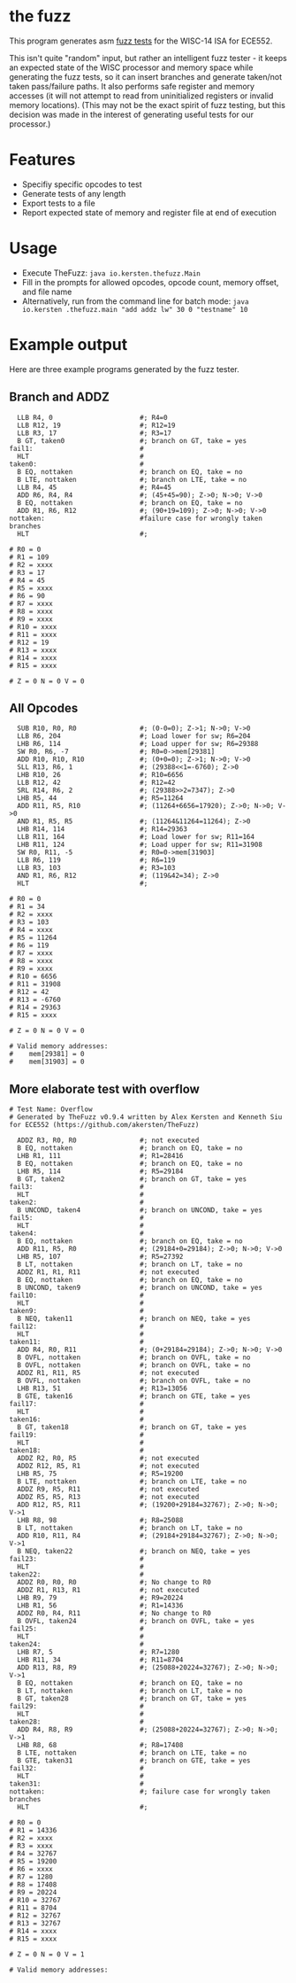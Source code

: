 # the fuzz
This program generates asm
[fuzz tests](http://en.wikipedia.org/wiki/Fuzz_testing) for the WISC-14 ISA
for ECE552.

This isn't quite "random" input, but rather an intelligent fuzz tester - it
keeps an expected state of the WISC processor and memory space while
generating the fuzz tests, so it can insert branches and generate taken/not
taken pass/failure paths. It also performs safe register and memory accesses
(it will not attempt to read from uninitialized registers or invalid memory
locations). (This may not be the exact spirit of fuzz testing,
but this decision was made in the interest of generating useful tests for our
processor.)

# Features
* Specifiy specific opcodes to test
* Generate tests of any length
* Export tests to a file
* Report expected state of memory and register file at end of execution

# Usage
* Execute TheFuzz: `java io.kersten.thefuzz.Main`
* Fill in the prompts for allowed opcodes, opcode count, memory offset,
and file name
* Alternatively, run from the command line for batch mode: `java io.kersten
.thefuzz.main "add addz lw" 30 0 "testname" 10`

# Example output
Here are three example programs generated by the fuzz tester.

## Branch and ADDZ

      LLB R4, 0                      #; R4=0
      LLB R12, 19                    #; R12=19
      LLB R3, 17                     #; R3=17
      B GT, taken0                   #; branch on GT, take = yes
    fail1:                           #
      HLT                            #
    taken0:                          #
      B EQ, nottaken                 #; branch on EQ, take = no
      B LTE, nottaken                #; branch on LTE, take = no
      LLB R4, 45                     #; R4=45
      ADD R6, R4, R4                 #; (45+45=90); Z->0; N->0; V->0
      B EQ, nottaken                 #; branch on EQ, take = no
      ADD R1, R6, R12                #; (90+19=109); Z->0; N->0; V->0
    nottaken:                        #failure case for wrongly taken branches
      HLT                            #;

    # R0 = 0
    # R1 = 109
    # R2 = xxxx
    # R3 = 17
    # R4 = 45
    # R5 = xxxx
    # R6 = 90
    # R7 = xxxx
    # R8 = xxxx
    # R9 = xxxx
    # R10 = xxxx
    # R11 = xxxx
    # R12 = 19
    # R13 = xxxx
    # R14 = xxxx
    # R15 = xxxx

    # Z = 0 N = 0 V = 0

## All Opcodes

      SUB R10, R0, R0                #; (0-0=0); Z->1; N->0; V->0
      LLB R6, 204                    #; Load lower for sw; R6=204
      LHB R6, 114                    #; Load upper for sw; R6=29388
      SW R0, R6, -7                  #; R0=0->mem[29381]
      ADD R10, R10, R10              #; (0+0=0); Z->1; N->0; V->0
      SLL R13, R6, 1                 #; (29388<<1=-6760); Z->0
      LHB R10, 26                    #; R10=6656
      LLB R12, 42                    #; R12=42
      SRL R14, R6, 2                 #; (29388>>2=7347); Z->0
      LHB R5, 44                     #; R5=11264
      ADD R11, R5, R10               #; (11264+6656=17920); Z->0; N->0; V->0
      AND R1, R5, R5                 #; (11264&11264=11264); Z->0
      LHB R14, 114                   #; R14=29363
      LLB R11, 164                   #; Load lower for sw; R11=164
      LHB R11, 124                   #; Load upper for sw; R11=31908
      SW R0, R11, -5                 #; R0=0->mem[31903]
      LLB R6, 119                    #; R6=119
      LLB R3, 103                    #; R3=103
      AND R1, R6, R12                #; (119&42=34); Z->0
      HLT                            #;

    # R0 = 0
    # R1 = 34
    # R2 = xxxx
    # R3 = 103
    # R4 = xxxx
    # R5 = 11264
    # R6 = 119
    # R7 = xxxx
    # R8 = xxxx
    # R9 = xxxx
    # R10 = 6656
    # R11 = 31908
    # R12 = 42
    # R13 = -6760
    # R14 = 29363
    # R15 = xxxx

    # Z = 0 N = 0 V = 0

    # Valid memory addresses:
    #    mem[29381] = 0
    #    mem[31903] = 0

## More elaborate test with overflow

    # Test Name: Overflow
    # Generated by TheFuzz v0.9.4 written by Alex Kersten and Kenneth Siu for ECE552 (https://github.com/akersten/TheFuzz)

      ADDZ R3, R0, R0                #; not executed
      B EQ, nottaken                 #; branch on EQ, take = no
      LHB R1, 111                    #; R1=28416
      B EQ, nottaken                 #; branch on EQ, take = no
      LHB R5, 114                    #; R5=29184
      B GT, taken2                   #; branch on GT, take = yes
    fail3:                           #
      HLT                            #
    taken2:                          #
      B UNCOND, taken4               #; branch on UNCOND, take = yes
    fail5:                           #
      HLT                            #
    taken4:                          #
      B EQ, nottaken                 #; branch on EQ, take = no
      ADD R11, R5, R0                #; (29184+0=29184); Z->0; N->0; V->0
      LHB R5, 107                    #; R5=27392
      B LT, nottaken                 #; branch on LT, take = no
      ADDZ R1, R1, R11               #; not executed
      B EQ, nottaken                 #; branch on EQ, take = no
      B UNCOND, taken9               #; branch on UNCOND, take = yes
    fail10:                          #
      HLT                            #
    taken9:                          #
      B NEQ, taken11                 #; branch on NEQ, take = yes
    fail12:                          #
      HLT                            #
    taken11:                         #
      ADD R4, R0, R11                #; (0+29184=29184); Z->0; N->0; V->0
      B OVFL, nottaken               #; branch on OVFL, take = no
      B OVFL, nottaken               #; branch on OVFL, take = no
      ADDZ R1, R11, R5               #; not executed
      B OVFL, nottaken               #; branch on OVFL, take = no
      LHB R13, 51                    #; R13=13056
      B GTE, taken16                 #; branch on GTE, take = yes
    fail17:                          #
      HLT                            #
    taken16:                         #
      B GT, taken18                  #; branch on GT, take = yes
    fail19:                          #
      HLT                            #
    taken18:                         #
      ADDZ R2, R0, R5                #; not executed
      ADDZ R12, R5, R1               #; not executed
      LHB R5, 75                     #; R5=19200
      B LTE, nottaken                #; branch on LTE, take = no
      ADDZ R9, R5, R11               #; not executed
      ADDZ R5, R5, R13               #; not executed
      ADD R12, R5, R11               #; (19200+29184=32767); Z->0; N->0; V->1
      LHB R8, 98                     #; R8=25088
      B LT, nottaken                 #; branch on LT, take = no
      ADD R10, R11, R4               #; (29184+29184=32767); Z->0; N->0; V->1
      B NEQ, taken22                 #; branch on NEQ, take = yes
    fail23:                          #
      HLT                            #
    taken22:                         #
      ADDZ R0, R0, R0                #; No change to R0
      ADDZ R1, R13, R1               #; not executed
      LHB R9, 79                     #; R9=20224
      LHB R1, 56                     #; R1=14336
      ADDZ R0, R4, R11               #; No change to R0
      B OVFL, taken24                #; branch on OVFL, take = yes
    fail25:                          #
      HLT                            #
    taken24:                         #
      LHB R7, 5                      #; R7=1280
      LHB R11, 34                    #; R11=8704
      ADD R13, R8, R9                #; (25088+20224=32767); Z->0; N->0; V->1
      B EQ, nottaken                 #; branch on EQ, take = no
      B LT, nottaken                 #; branch on LT, take = no
      B GT, taken28                  #; branch on GT, take = yes
    fail29:                          #
      HLT                            #
    taken28:                         #
      ADD R4, R8, R9                 #; (25088+20224=32767); Z->0; N->0; V->1
      LHB R8, 68                     #; R8=17408
      B LTE, nottaken                #; branch on LTE, take = no
      B GTE, taken31                 #; branch on GTE, take = yes
    fail32:                          #
      HLT                            #
    taken31:                         #
    nottaken:                        #; failure case for wrongly taken branches
      HLT                            #;

    # R0 = 0
    # R1 = 14336
    # R2 = xxxx
    # R3 = xxxx
    # R4 = 32767
    # R5 = 19200
    # R6 = xxxx
    # R7 = 1280
    # R8 = 17408
    # R9 = 20224
    # R10 = 32767
    # R11 = 8704
    # R12 = 32767
    # R13 = 32767
    # R14 = xxxx
    # R15 = xxxx

    # Z = 0 N = 0 V = 1

    # Valid memory addresses:
